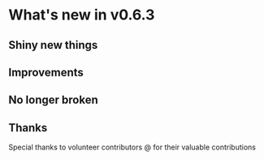 # What's new in v0.6.3

## Shiny new things

## Improvements

## No longer broken

## Thanks

Special thanks to volunteer contributors @ for their valuable contributions
